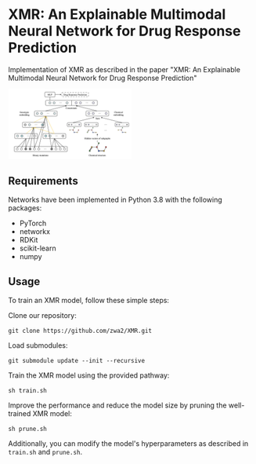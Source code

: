# XMR: An Explainable Multimodal Neural Network for Drug Response Prediction

Implementation of XMR as described in the paper "XMR: An Explainable Multimodal Neural Network for Drug Response Prediction"

<img src="https://github.com/zwa2/XMR/blob/main/images/XMR.png"  width=50% height=50%>

## Requirements
Networks have been implemented in Python 3.8 with the following packages:

* PyTorch
* networkx
* RDKit
* scikit-learn
* numpy

## Usage

To train an XMR model, follow these simple steps:

Clone our repository:

```
git clone https://github.com/zwa2/XMR.git
```

Load submodules:

```
git submodule update --init --recursive
```

Train the XMR model using the provided pathway:

```
sh train.sh
```

Improve the performance and reduce the model size by pruning the well-trained XMR model:

```
sh prune.sh
```

Additionally, you can modify the model's hyperparameters as described in `train.sh` and `prune.sh`.


